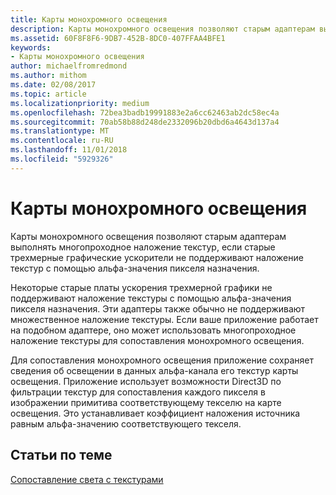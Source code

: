 ```yaml
---
title: Карты монохромного освещения
description: Карты монохромного освещения позволяют старым адаптерам выполнять многопроходное наложение текстур, если старые трехмерные графические ускорители не поддерживают наложение текстур с помощью альфа-значения пикселя назначения.
ms.assetid: 60F8F8F6-9DB7-452B-8DC0-407FFAA4BFE1
keywords:
- Карты монохромного освещения
author: michaelfromredmond
ms.author: mithom
ms.date: 02/08/2017
ms.topic: article
ms.localizationpriority: medium
ms.openlocfilehash: 72bea3badb19991883e2a6cc62463ab2dc58ec4a
ms.sourcegitcommit: 70ab58b88d248de2332096b20dbd6a4643d137a4
ms.translationtype: MT
ms.contentlocale: ru-RU
ms.lasthandoff: 11/01/2018
ms.locfileid: "5929326"
---
```

# <a name="monochrome-light-maps"></a>Карты монохромного освещения


Карты монохромного освещения позволяют старым адаптерам выполнять многопроходное наложение текстур, если старые трехмерные графические ускорители не поддерживают наложение текстур с помощью альфа-значения пикселя назначения.

Некоторые старые платы ускорения трехмерной графики не поддерживают наложение текстуры с помощью альфа-значения пикселя назначения. Эти адаптеры также обычно не поддерживают множественное наложение текстуры. Если ваше приложение работает на подобном адаптере, оно может использовать многопроходное наложение текстуры для сопоставления монохромного освещения.

Для сопоставления монохромного освещения приложение сохраняет сведения об освещении в данных альфа-канала его текстур карты освещения. Приложение использует возможности Direct3D по фильтрации текстур для сопоставления каждого пикселя в изображении примитива соответствующему текселю на карте освещения. Это устанавливает коэффициент наложения источника равным альфа-значению соответствующего текселя.

## <a name="span-idrelated-topicsspanrelated-topics"></a><span id="related-topics"></span>Статьи по теме


[Сопоставление света с текстурами](light-mapping-with-textures.md)

 

 





